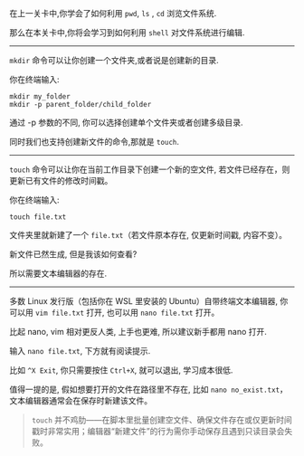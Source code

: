 在上一关卡中,你学会了如何利用 `pwd`, `ls` , `cd` 浏览文件系统.

那么在本关卡中,你将会学习到如何利用 `shell` 对文件系统进行编辑.

---

`mkdir` 命令可以让你创建一个文件夹,或者说是创建新的目录.

你在终端输入:

```
mkdir my_folder
mkdir -p parent_folder/child_folder
```

通过 -p 参数的不同, 你可以选择创建单个文件夹或者创建多级目录.

同时我们也支持创建新文件的命令,那就是 `touch`.

---

`touch` 命令可以让你在当前工作目录下创建一个新的空文件, 若文件已经存在，则更新已有文件的修改时间戳。

你在终端输入:

```
touch file.txt
```

文件夹里就新建了一个 `file.txt`（若文件原本存在, 仅更新时间戳, 内容不变）。

新文件已然生成, 但是我该如何查看?

所以需要文本编辑器的存在.

---

多数 Linux 发行版（包括你在 WSL 里安装的 Ubuntu）自带终端文本编辑器, 你可以用 `vim file.txt` 打开, 也可以用 `nano file.txt` 打开。

比起 nano, vim 相对更反人类, 上手也更难, 所以建议新手都用 nano 打开.

输入 `nano file.txt`, 下方就有阅读提示.

比如 `^X Exit`, 你只需要按住 `Ctrl+X`, 就可以退出, 学习成本很低.

值得一提的是, 假如想要打开的文件在路径里不存在, 比如 `nano no_exist.txt`，文本编辑器通常会在保存时新建该文件。

> `touch` 并不鸡肋——在脚本里批量创建空文件、确保文件存在或仅更新时间戳时非常实用；编辑器“新建文件”的行为需你手动保存且遇到只读目录会失败。
